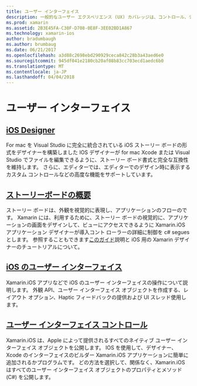 ```yaml
---
title: ユーザー インターフェイス
description: 一般的なユーザー エクスペリエンス (UX) カバレッジは、コントロール、デザイナーやユーザー エクスペリエンスの設計原則などです。
ms.prod: xamarin
ms.assetid: 2B3E45FA-C30F-D708-0E8F-3EE02BD1A867
ms.technology: xamarin-ios
author: bradumbaugh
ms.author: brumbaug
ms.date: 06/21/2017
ms.openlocfilehash: a3d88c2698ebd290929ceca842c28b3a43aed6e0
ms.sourcegitcommit: 945df041e2180cb20af08b83cc703ecd1aedc6b0
ms.translationtype: MT
ms.contentlocale: ja-JP
ms.lasthandoff: 04/04/2018
---
```

# <a name="user-interface"></a>ユーザー インターフェイス

## <a name="ios-designeriosuser-interfacedesignerindexmd"></a>[iOS Designer](~/ios/user-interface/designer/index.md)

For mac を Visual Studio に完全に統合されている iOS ストーリー ボードの形式をデザイナーを構築しました IOS デザイナーが for mac Xcode または Visual Studio でファイルを編集できるように、ストーリー ボード書式と完全な互換性を維持します。 さらに、エディターでは、エディターでのデザイン時に表示するカスタム コントロールなどの高度な機能をサポートしています。


## <a name="introduction-to-storyboardsiosuser-interfacestoryboardsindexmd"></a>[ストーリーボードの概要](~/ios/user-interface/storyboards/index.md)

ストーリー ボードは、外観を視覚的に表現し、アプリケーションのフローのです。 Xamarin には、利用するために、ストーリー ボードの視覚的に、アプリケーションの画面をデザインして、ビューにアクセスできるように Xamarin.iOS アプリケーション デザイナーが導入コント ローラーの詳細に制御を c# segues とします。 参照することもできます[このガイド](~/ios/user-interface/designer/introduction.md)説明と iOS 用の Xamarin デザイナーのチュートリアルについて。

## <a name="user-interface-in-iosiosuser-interfaceios-uiindexmd"></a>[iOS のユーザー インターフェイス](~/ios/user-interface/ios-ui/index.md)

Xamarin.iOS アプリなどで iOS のユーザー インターフェイスの操作について説明します。 外観 API、ユーザー インターフェイス オブジェクトを作成する、レイアウト オプション、Haptic フィードバックの提供および UI スレッド使用します。

## <a name="user-interface-controlsiosuser-interfacecontrolsindexmd"></a>[ユーザー インターフェイス コントロール](~/ios/user-interface/controls/index.md)

Xamarin.iOS は、Apple によって提供されるすべてのネイティブ ユーザー インターフェイス オブジェクトを公開します。 IOS を使用して、デザイナー、Xcode のインターフェイスのビルダー Xamarin.iOS アプリケーションに簡単に追加されるかプログラムです。 どの方法を選択して、関係なく、Xamarin.iOS はすべてのユーザー インターフェイス オブジェクトのプロパティとメソッド (C#) を公開します。


